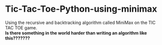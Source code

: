 # Tic-Tac-Toe-Python-using-minimax

Using the recursive and backtracking algorithm called MiniMax on the TIC TAC TOE game.
<br>
**Is there something in the world harder than writing an algorithm like this???????**
